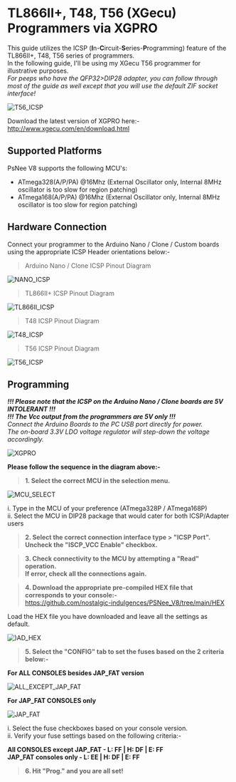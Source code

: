 # TL866II+, T48, T56 (XGecu) Programmers via XGPRO

This guide utilizes the ICSP (**I**n-**C**ircuit-**S**eries-**P**rogramming) feature of the TL866II+, T48, T56 series of programmers.  
In the following guide, I'll be using my XGecu T56 programmer for illustrative purposes.  
_For peeps who have the QFP32>DIP28 adapter, you can follow through most of the guide as well except that you will use the default ZIF socket interface!_

![T56_ICSP](images/ICSP.png)  

Download the latest version of XGPRO here:-  
http://www.xgecu.com/en/download.html

## Supported Platforms
PsNee V8 supports the following MCU's:  
- ATmega328(A/P/PA) @16Mhz (External Oscillator only, Internal 8MHz oscillator is too slow for region patching)  
- ATmega168(A/P/PA) @16Mhz (External Oscillator only, Internal 8MHz oscillator is too slow for region patching)

## Hardware Connection  
Connect your programmer to the Arduino Nano / Clone / Custom boards using the appropriate ICSP Header orientations below:-  

> Arduino Nano / Clone ICSP Pinout Diagram

![NANO_ICSP](images/NANO_ICSP.png)

> TL866II+ ICSP Pinout Diagram

![TL866II_ICSP](images/TL866II_ICSP.png)
  
> T48 ICSP Pinout Diagram  

![T48_ICSP](images/T48_ICSP.png)

> T56 ICSP Pinout Diagram  

![T56_ICSP](images/T56_ICSP.png)

## Programming

**_!!! Please note that the ICSP on the Arduino Nano / Clone boards are 5V INTOLERANT !!!_**  
**_!!! The Vcc output from the programmers are 5V only !!!_**  
_Connect the Arduino Boards to the PC USB port directly for power._  
_The on-board 3.3V LDO voltage regulator will step-down the voltage accordingly._

![XGPRO](images/XGPRO0.png)

**Please follow the sequence in the diagram above:-**  

> **1. Select the correct MCU in the selection menu.**
  
![MCU_SELECT](images/XGPRO1.png)

  i. Type in the MCU of your preference (ATmega328P / ATmega168P)  
  ii. Select the MCU in DIP28 package that would cater for both ICSP/Adapter users
  
> **2. Select the correct connection interface type > "ICSP Port".**  
>    **Uncheck the "ISCP_VCC Enable" checkbox.**

> **3. Check connectivity to the MCU by attempting a "Read" operation.**  
>    **If error, check all the connections again.**
  
> **4. Download the appropriate pre-compiled HEX file that corresponds to your console:-**  
https://github.com/nostalgic-indulgences/PSNee_V8/tree/main/HEX
  
Load the HEX file you have downloaded and leave all the settings as default.
  
![)AD_HEX](images/XGPRO2.png)

> **5. Select the "CONFIG" tab to set the fuses based on the 2 criteria below:-**  
    
**For ALL CONSOLES besides JAP_FAT version**

![ALL_EXCEPT_JAP_FAT](images/XGPRO31.png)

**For JAP_FAT CONSOLES only**
  
![JAP_FAT](images/XGPRO32.png)
  
  i. Select the fuse checkboxes based on your console version.   
  ii. Verify your fuse settings based on the following criteria:-
    
  **All CONSOLES except JAP_FAT - L: FF | H: DF | E: FF**  
  **JAP_FAT consoles only - L: EE | H: DF | E: FF**
  
> **6. Hit "**Prog.**" and you are all set!**
